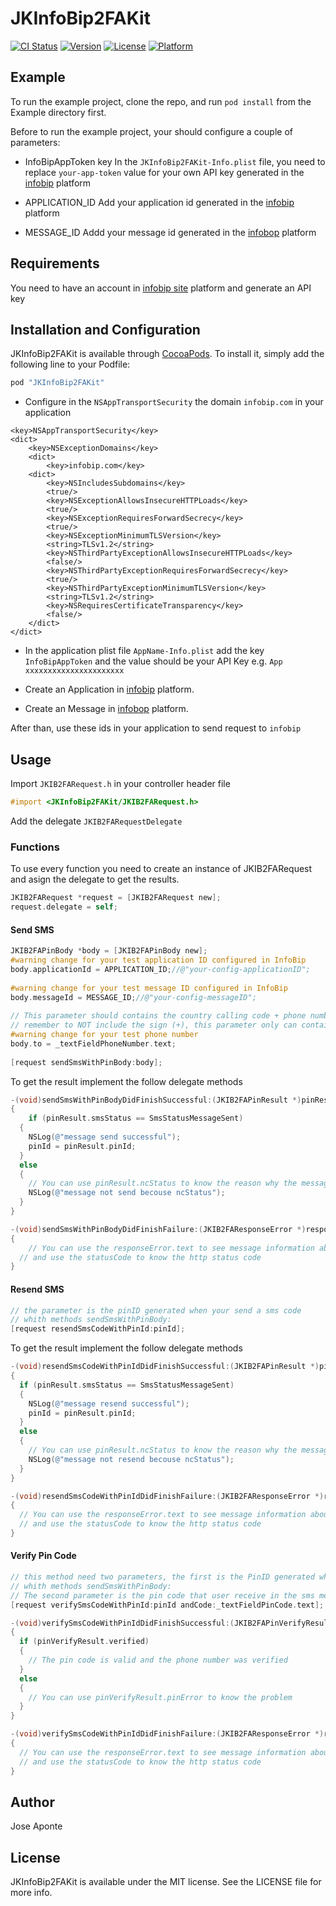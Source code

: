 # JKInfoBip2FAKit

[![CI Status](http://img.shields.io/travis/joseboavita@gmail.com/JKInfoBip2FAKit.svg?style=flat)](https://travis-ci.org/joseboavita@gmail.com/JKInfoBip2FAKit)
[![Version](https://img.shields.io/cocoapods/v/JKInfoBip2FAKit.svg?style=flat)](http://cocoapods.org/pods/JKInfoBip2FAKit)
[![License](https://img.shields.io/cocoapods/l/JKInfoBip2FAKit.svg?style=flat)](http://cocoapods.org/pods/JKInfoBip2FAKit)
[![Platform](https://img.shields.io/cocoapods/p/JKInfoBip2FAKit.svg?style=flat)](http://cocoapods.org/pods/JKInfoBip2FAKit)

## Example

To run the example project, clone the repo, and run `pod install` from the Example directory first.

Before to run the example project, your should configure a couple of parameters:

- InfoBipAppToken key
In the `JKInfoBip2FAKit-Info.plist` file, you need to replace `your-app-token` value for your own API key generated in the [infobip](https://dev.infobip.com/docs/api-key-create) platform

- APPLICATION_ID
Add your application id generated in the [infobip](https://dev.infobip.com/docs/application-create) platform

- MESSAGE_ID 
Addd your message id generated in the [infobop](https://dev.infobip.com/docs/message-create) platform


## Requirements

You need to have an account in [infobip site](https://dev.infobip.com/docs/api-key-create) platform and generate an API key


## Installation and Configuration

JKInfoBip2FAKit is available through [CocoaPods](http://cocoapods.org). To install
it, simply add the following line to your Podfile:

```ruby
pod "JKInfoBip2FAKit"
```

- Configure in the `NSAppTransportSecurity` the domain `infobip.com` in your application

```plist
<key>NSAppTransportSecurity</key>
<dict>
	<key>NSExceptionDomains</key>
	<dict>
		<key>infobip.com</key>
	<dict>
		<key>NSIncludesSubdomains</key>
		<true/>
		<key>NSExceptionAllowsInsecureHTTPLoads</key>
		<true/>
		<key>NSExceptionRequiresForwardSecrecy</key>
		<true/>
		<key>NSExceptionMinimumTLSVersion</key>
		<string>TLSv1.2</string>
		<key>NSThirdPartyExceptionAllowsInsecureHTTPLoads</key>
		<false/>
		<key>NSThirdPartyExceptionRequiresForwardSecrecy</key>
		<true/>
		<key>NSThirdPartyExceptionMinimumTLSVersion</key>
		<string>TLSv1.2</string>
		<key>NSRequiresCertificateTransparency</key>
		<false/>
	</dict>
</dict>
```

- In the application plist file `AppName-Info.plist` add the key `InfoBipAppToken` and the value should be your API Key e.g. `App xxxxxxxxxxxxxxxxxxxxxx`

- Create an Application in [infobip](https://dev.infobip.com/docs/application-create) platform.

- Create an Message in [infobop](https://dev.infobip.com/docs/message-create) platform.

After than, use these ids in your application to send request to `infobip`


## Usage

Import `JKIB2FARequest.h` in your controller header file

```objectivec
#import <JKInfoBip2FAKit/JKIB2FARequest.h>
```

Add the delegate `JKIB2FARequestDelegate`

### Functions

To use every function you need to create an instance of JKIB2FARequest and asign the delegate to get the results.

```objectivec
JKIB2FARequest *request = [JKIB2FARequest new];
request.delegate = self;
```

#### Send SMS

```objectivec
JKIB2FAPinBody *body = [JKIB2FAPinBody new];
#warning change for your test application ID configured in InfoBip
body.applicationId = APPLICATION_ID;//@"your-config-applicationID";
  
#warning change for your test message ID configured in InfoBip
body.messageId = MESSAGE_ID;//@"your-config-messageID";
  
// This parameter should contains the country calling code + phone number
// remember to NOT include the sign (+), this parameter only can contains numbers
#warning change for your test phone number
body.to = _textFieldPhoneNumber.text;
  
[request sendSmsWithPinBody:body];
```

To get the result implement the follow delegate methods

```objectivec
-(void)sendSmsWithPinBodyDidFinishSuccessful:(JKIB2FAPinResult *)pinResult
{
	if (pinResult.smsStatus == SmsStatusMessageSent)
  {
    NSLog(@"message send successful");
    pinId = pinResult.pinId;
  }
  else
  {
    // You can use pinResult.ncStatus to know the reason why the message was not sent
    NSLog(@"message not send becouse ncStatus");
  }
}
```

```objectivec
-(void)sendSmsWithPinBodyDidFinishFailure:(JKIB2FAResponseError *)responseError statusCode:(NSInteger)statusCode
{
	// You can use the responseError.text to see message information about the problem
  // and use the statusCode to know the http status code
}
```

#### Resend SMS

```objectivec  
// the parameter is the pinID generated when your send a sms code
// whith methods sendSmsWithPinBody:
[request resendSmsCodeWithPinId:pinId];
```

To get the result implement the follow delegate methods

```objectivec
-(void)resendSmsCodeWithPinIdDidFinishSuccessful:(JKIB2FAPinResult *)pinResult
{
  if (pinResult.smsStatus == SmsStatusMessageSent)
  {
    NSLog(@"message resend successful");
    pinId = pinResult.pinId;
  }
  else
  {
    // You can use pinResult.ncStatus to know the reason why the message was not sent
    NSLog(@"message not resend becouse ncStatus");
  }
}
```

```objectivec
-(void)resendSmsCodeWithPinIdDidFinishFailure:(JKIB2FAResponseError *)responseError statusCode:(NSInteger)statusCode
{
  // You can use the responseError.text to see message information about the problem
  // and use the statusCode to know the http status code
}
```

#### Verify Pin Code

```objectivec
// this method need two parameters, the first is the PinID generated when your send a sms code
// whith methods sendSmsWithPinBody:
// The second parameter is the pin code that user receive in the sms message.
[request verifySmsCodeWithPinId:pinId andCode:_textFieldPinCode.text];
```

```objectivec
-(void)verifySmsCodeWithPinIdDidFinishSuccessful:(JKIB2FAPinVerifyResult *)pinVerifyResult
{
  if (pinVerifyResult.verified)
  {
    // The pin code is valid and the phone number was verified
  }
  else
  {
    // You can use pinVerifyResult.pinError to know the problem
  }
}
```

```objectivec
-(void)verifySmsCodeWithPinIdDidFinishFailure:(JKIB2FAResponseError *)responseError statusCode:(NSInteger)statusCode
{
  // You can use the responseError.text to see message information about the problem
  // and use the statusCode to know the http status code
}
```


## Author

Jose Aponte

## License

JKInfoBip2FAKit is available under the MIT license. See the LICENSE file for more info.
